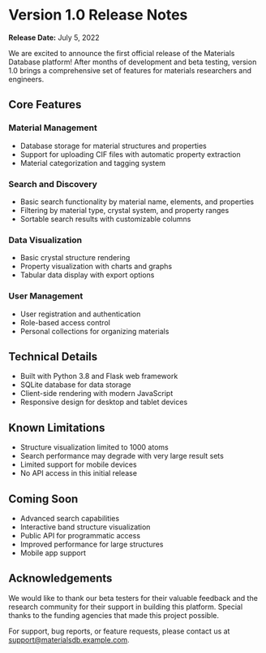 # Version 1.0 Release Notes

**Release Date:** July 5, 2022

We are excited to announce the first official release of the Materials Database platform! After months of development and beta testing, version 1.0 brings a comprehensive set of features for materials researchers and engineers.

## Core Features

### Material Management

- Database storage for material structures and properties
- Support for uploading CIF files with automatic property extraction
- Material categorization and tagging system

### Search and Discovery

- Basic search functionality by material name, elements, and properties
- Filtering by material type, crystal system, and property ranges
- Sortable search results with customizable columns

### Data Visualization

- Basic crystal structure rendering
- Property visualization with charts and graphs
- Tabular data display with export options

### User Management

- User registration and authentication
- Role-based access control
- Personal collections for organizing materials

## Technical Details

- Built with Python 3.8 and Flask web framework
- SQLite database for data storage
- Client-side rendering with modern JavaScript
- Responsive design for desktop and tablet devices

## Known Limitations

- Structure visualization limited to 1000 atoms
- Search performance may degrade with very large result sets
- Limited support for mobile devices
- No API access in this initial release

## Coming Soon

- Advanced search capabilities
- Interactive band structure visualization
- Public API for programmatic access
- Improved performance for large structures
- Mobile app support

## Acknowledgements

We would like to thank our beta testers for their valuable feedback and the research community for their support in building this platform. Special thanks to the funding agencies that made this project possible.

For support, bug reports, or feature requests, please contact us at support@materialsdb.example.com. 